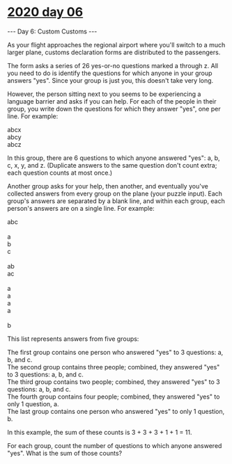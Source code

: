 # [2020 day 06](https://adventofcode.com/2020/day/6)

--- Day 6: Custom Customs ---

As your flight approaches the regional airport where you'll switch to a much larger plane, customs declaration forms are distributed to the passengers.

The form asks a series of 26 yes-or-no questions marked a through z. All you need to do is identify the questions for which anyone in your group answers "yes". Since your group is just you, this doesn't take very long.

However, the person sitting next to you seems to be experiencing a language barrier and asks if you can help. For each of the people in their group, you write down the questions for which they answer "yes", one per line.  For example:

abcx\
abcy\
abcz

In this group, there are 6 questions to which anyone answered "yes": a, b, c, x, y, and z. (Duplicate answers to the same question don't count extra; each question counts at most once.)

Another group asks for your help, then another, and eventually you've collected answers from every group on the plane (your puzzle input). Each group's answers are separated by a blank line, and within each group, each person's answers are on a single line. For example:

abc\
\
a\
b\
c\
\
ab\
ac\
\
a\
a\
a\
a\
\
b

This list represents answers from five groups:

The first group contains one person who answered "yes" to 3 questions: a, b, and c.\
The second group contains three people; combined, they answered "yes" to 3 questions: a, b, and c.\
The third group contains two people; combined, they answered "yes" to 3 questions: a, b, and c.\
The fourth group contains four people; combined, they answered "yes" to only 1 question, a.\
The last group contains one person who answered "yes" to only 1 question, b.

In this example, the sum of these counts is 3 + 3 + 3 + 1 + 1 = 11.

For each group, count the number of questions to which anyone answered "yes". What is the sum of those counts?